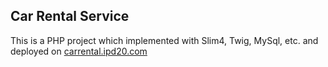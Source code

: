 ## **Car Rental Service**

<p>This is a PHP project which implemented with Slim4, Twig, MySql, etc. and deployed on <a href="carrental.ipd20.com">carrental.ipd20.com</a></p>

